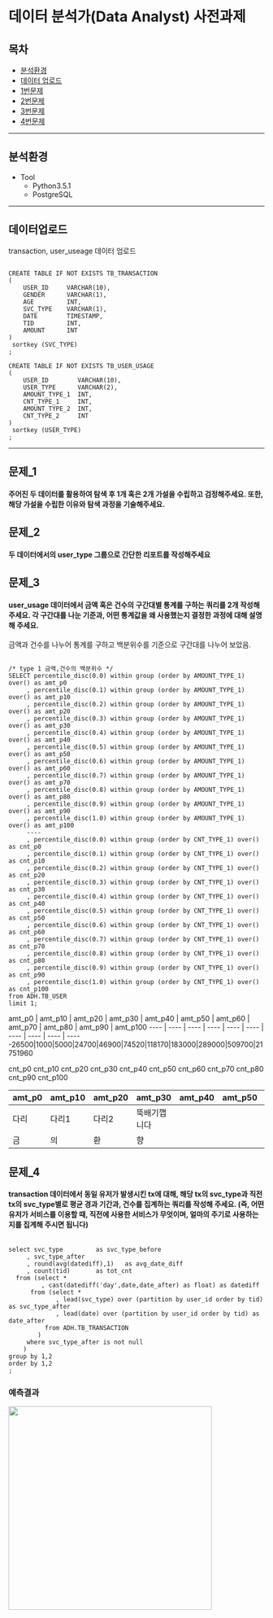 # 데이터 분석가(Data Analyst) 사전과제
## 목차
* [분석환경](#분석환경)
* [데이터 업로드](#데이터업로드)
* [1번문제](#문제_1)
* [2번문제](#문제_2)
* [3번문제](#문제_3)
* [4번문제](#문제_4)
---

## 분석환경
* Tool
  + Python3.5.1
  + PostgreSQL
---

## 데이터업로드
transaction, user_useage 데이터 업로드
<pre><code>
CREATE TABLE IF NOT EXISTS TB_TRANSACTION
(
	USER_ID		VARCHAR(10),
	GENDER 		VARCHAR(1),   
	AGE 		INT,
	SVC_TYPE 	VARCHAR(1),  
	DATE 		TIMESTAMP,
	TID 		INT,
	AMOUNT 		INT
)
 sortkey (SVC_TYPE)
;

CREATE TABLE IF NOT EXISTS TB_USER_USAGE
(
	USER_ID        VARCHAR(10),
	USER_TYPE      VARCHAR(2),  
	AMOUNT_TYPE_1  INT,  
	CNT_TYPE_1     INT, 
	AMOUNT_TYPE_2  INT,
	CNT_TYPE_2     INT
)
 sortkey (USER_TYPE)
;
</code></pre>
---

## 문제_1
#### 주어진 두 데이터를 활용하여 탐색 후 1개 혹은 2개 가설을 수립하고 검정해주세요. 또한, 해당 가설을 수립한 이유와 탐색 과정을 기술해주세요.


## 문제_2
#### 두 데이터에서의 user_type 그룹으로 간단한 리포트를 작성해주세요


## 문제_3
#### user_usage 데이터에서 금액 혹은 건수의 구간대별 통계를 구하는 쿼리를 2개 작성해 주세요. 각 구간대를 나눈 기준과, 어떤 통계값을 왜 사용했는지 결정한 과정에 대해 설명해 주세요.

금액과 건수를 나누어 통계를 구하고 백분위수를 기준으로 구간대를 나누어 보았음.

<pre><code>
/* type 1 금액,건수의 백분위수 */
SELECT percentile_disc(0.0) within group (order by AMOUNT_TYPE_1) over() as amt_p0
     , percentile_disc(0.1) within group (order by AMOUNT_TYPE_1) over() as amt_p10 
     , percentile_disc(0.2) within group (order by AMOUNT_TYPE_1) over() as amt_p20 
     , percentile_disc(0.3) within group (order by AMOUNT_TYPE_1) over() as amt_p30 
     , percentile_disc(0.4) within group (order by AMOUNT_TYPE_1) over() as amt_p40 
     , percentile_disc(0.5) within group (order by AMOUNT_TYPE_1) over() as amt_p50 
     , percentile_disc(0.6) within group (order by AMOUNT_TYPE_1) over() as amt_p60 
     , percentile_disc(0.7) within group (order by AMOUNT_TYPE_1) over() as amt_p70 
     , percentile_disc(0.8) within group (order by AMOUNT_TYPE_1) over() as amt_p80 
     , percentile_disc(0.9) within group (order by AMOUNT_TYPE_1) over() as amt_p90 
     , percentile_disc(1.0) within group (order by AMOUNT_TYPE_1) over() as amt_p100 
     ----
     , percentile_disc(0.0) within group (order by CNT_TYPE_1) over() as cnt_p0
     , percentile_disc(0.1) within group (order by CNT_TYPE_1) over() as cnt_p10 
     , percentile_disc(0.2) within group (order by CNT_TYPE_1) over() as cnt_p20 
     , percentile_disc(0.3) within group (order by CNT_TYPE_1) over() as cnt_p30 
     , percentile_disc(0.4) within group (order by CNT_TYPE_1) over() as cnt_p40 
     , percentile_disc(0.5) within group (order by CNT_TYPE_1) over() as cnt_p50 
     , percentile_disc(0.6) within group (order by CNT_TYPE_1) over() as cnt_p60 
     , percentile_disc(0.7) within group (order by CNT_TYPE_1) over() as cnt_p70 
     , percentile_disc(0.8) within group (order by CNT_TYPE_1) over() as cnt_p80 
     , percentile_disc(0.9) within group (order by CNT_TYPE_1) over() as cnt_p90 
     , percentile_disc(1.0) within group (order by CNT_TYPE_1) over() as cnt_p100 
from ADH.TB_USER
limit 1;
</code></pre>

amt_p0 | amt_p10 | amt_p20 | amt_p30 | amt_p40 | amt_p50 | amt_p60 | amt_p70 | amt_p80 | amt_p90 | amt_p100
---- | ---- | ---- | ---- | ---- | ---- | ---- | ---- | ---- | ----
-26500|1000|5000|24700|46900|74520|118170|183000|289000|509700|21751960

cnt_p0	cnt_p10	cnt_p20	cnt_p30	cnt_p40	cnt_p50	cnt_p60	cnt_p70	cnt_p80	cnt_p90	cnt_p100


amt_p0 | amt_p10 | amt_p20 | amt_p30 | amt_p40 | amt_p50 | amt_p60 | amt_p70 | amt_p80 | amt_p90 | amt_p100
---- | ---- | ---- | ---- | ---- | ---- | ---- | ---- | ---- | ---- | ---- | 
다리 | 다리1 | 다리2 | 뚝배기깹니다
금 | 의 | 환 | 향

## 문제_4
#### transaction 데이터에서 동일 유저가 발생시킨 tx에 대해, 해당 tx의 svc_type과 직전 tx의 svc_type별로 평균 경과 기간과, 건수를 집계하는 쿼리를 작성해 주세요. (즉, 어떤 유저가 서비스를 이용할 때, 직전에 사용한 서비스가 무엇이며, 얼마의 주기로 사용하는지를 집계해 주시면 됩니다)
<pre><code>
select svc_type			as svc_type_before
     , svc_type_after
     , round(avg(datediff),1) 	as avg_date_diff
     , count(tid) 	 	as tot_cnt
  from (select *
	     , cast(datediff('day',date,date_after) as float) as datediff
	  from (select *
		     , lead(svc_type) over (partition by user_id order by tid) as svc_type_after
		     , lead(date) over (partition by user_id order by tid) as date_after
		  from ADH.TB_TRANSACTION
		)
	 where svc_type_after is not null
	)
group by 1,2
order by 1,2
;
</code></pre>



### 예측결과
<img width="400" src="https://user-images.githubusercontent.com/68849635/99972209-983da380-2de1-11eb-8b93-1a2b044e369f.png">

